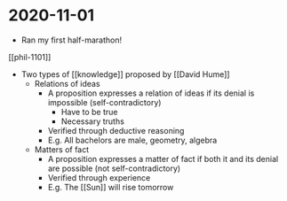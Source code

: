 # 2020-11-01

- Ran my first half-marathon!

[[phil-1101]]

- Two types of [[knowledge]] proposed by [[David Hume]]
  - Relations of ideas
    - A proposition expresses a relation of ideas if its denial is impossible (self-contradictory)
      - Have to be true
      - Necessary truths
    - Verified through deductive reasoning
    - E.g. All bachelors are male, geometry, algebra
  - Matters of fact
    - A proposition expresses a matter of fact if both it and its denial are possible (not self-contradictory)
    - Verified through experience
    - E.g. The [[Sun]] will rise tomorrow

